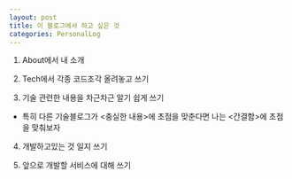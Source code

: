 ```yaml
---
layout: post
title: 이 블로그에서 하고 싶은 것
categories: PersonalLog
---
```


1. About에서 내 소개

2. Tech에서 각종 코드조각 올려놓고 쓰기

3. 기술 관련한 내용을 차근차근 알기 쉽게 쓰기

  * 특히 다른 기술블로그가 <충실한 내용>에 초점을 맞춘다면 나는 <간결함>에 초점을 맞춰보자

4. 개발하고있는 것 일지 쓰기

5. 앞으로 개발할 서비스에 대해 쓰기